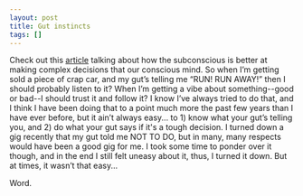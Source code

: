 ```yaml
---
layout: post
title: Gut instincts
tags: []
---
```

Check out this [article](http://www.newscientist.com/article.ns?id=dn8732&feedId=online-news_rss20) talking about how the subconscious is better at making complex decisions that our conscious mind. So when I’m getting sold a piece of crap car, and my gut’s telling me “RUN! RUN AWAY!” then I should probably listen to it? When I’m getting a vibe about something--good or bad--I should trust it and follow it? I know I’ve always tried to do that, and I think I have been doing that to a point much more the past few years than I have ever before, but it ain’t always easy... to 1) know what your gut’s telling you, and 2) do what your gut says if it's a tough decision. I turned down a gig recently that my gut told me NOT TO DO, but in many, many respects would have been a good gig for me. I took some time to ponder over it though, and in the end I still felt uneasy about it, thus, I turned it down. But at times, it wasn’t that easy...

Word.
